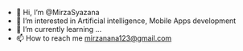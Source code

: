 - 👋 Hi, I’m @MirzaSyazana
- 👀 I’m interested in Artificial intelligence, Mobile Apps development
- 🌱 I’m currently learning ...
- 📫 How to reach me mirzanana123@gmail.com 

<!---
MirzaSyazana/MirzaSyazana is a ✨ special ✨ repository because its `README.md` (this file) appears on your GitHub profile.
You can click the Preview link to take a look at your changes.
--->
